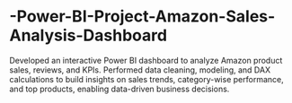 # -Power-BI-Project-Amazon-Sales-Analysis-Dashboard
Developed an interactive Power BI dashboard to analyze Amazon product sales, reviews, and KPIs. Performed data cleaning, modeling, and DAX calculations to build insights on sales trends, category-wise performance, and top products, enabling data-driven business decisions.
